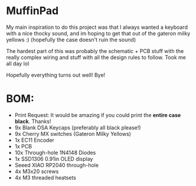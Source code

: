 # MuffinPad

My main inspiration to do this project was that I always wanted a keyboard with a nice thocky sound, and im hoping to get that out of the gateron milky yellows :) (hopefully the case doesn't ruin the sound)

The hardest part of this was probably the schematic + PCB stuff with the really complex wiring and stuff with all the design rules to follow. Took me all day lol

Hopefully everything turns out well! Bye!


# BOM:
- Print Request: It would be amazing if you could print the **entire case black**. Thanks!
- 9x Blank DSA Keycaps (preferably all black please!)
- 9x Cherry MX switches (Gateron Milky Yellows)
- 1x EC11 Encoder
- 1x PCB
- 10x Through-hole 1N4148 Diodes
- 1x SSD1306 0.91in OLED display
- Seeed XIAO RP2040 through-hole
- 4x M3x20 screws
- 4x M3 threaded heatsets
